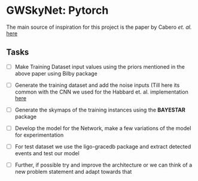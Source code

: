 # GWSkyNet: Pytorch
The main source of inspiration for this project is the paper by Cabero *et. al.* [here](https://arxiv.org/abs/2010.11829)

## Tasks 
- [ ] Make Training Dataset input values using the priors mentioned in the above paper using Bilby package 
- [ ] Generate the training dataset and add the noise inputs (Till here its common with the CNN we used for the Habbard et. al. implementation [here](https://colab.research.google.com/drive/15ysgVLkekNNomT2xp3F0d52l_qNvGNfd)
- [ ] Generate the skymaps of the training instances using the **BAYESTAR** package
- [ ] Develop the model for the Network, make a few variations of the model for experimentation
- [ ] For test dataset we use the ligo-gracedb package and extract detected events and test our model
- [ ] Further, if possible try and improve the architecture or we can think of a new problem statement and adapt towards that
  
